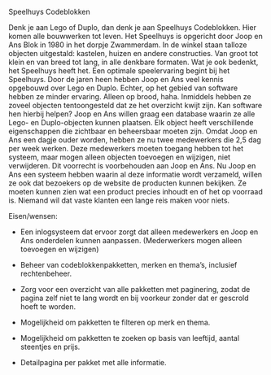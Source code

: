 Speelhuys Codeblokken

Denk je aan Lego of Duplo, dan denk je aan Speelhuys Codeblokken. Hier komen alle bouwwerken tot leven. Het Speelhuys is opgericht door Joop en Ans Blok in 1980 in het dorpje Zwammerdam.
In de winkel staan talloze objecten uitgestald: kastelen, huizen en andere constructies. Van groot tot klein en van breed tot lang, in alle denkbare formaten. Wat je ook bedenkt, het Speelhuys heeft het.
Een optimale speelervaring begint bij het Speelhuys. Door de jaren heen hebben Joop en Ans veel kennis opgebouwd over Lego en Duplo. Echter, op het gebied van software hebben ze minder ervaring. Alleen op brood, haha. Inmiddels hebben ze zoveel objecten tentoongesteld dat ze het overzicht kwijt zijn. Kan software hen hierbij helpen?
Joop en Ans willen graag een database waarin ze alle Lego- en Duplo-objecten kunnen plaatsen. Elk object heeft verschillende eigenschappen die zichtbaar en beheersbaar moeten zijn. Omdat Joop en Ans een dagje ouder worden, hebben ze nu twee medewerkers die 2,5 dag per week werken. Deze medewerkers moeten toegang hebben tot het systeem, maar mogen alleen objecten toevoegen en wijzigen, niet verwijderen. Dit voorrecht is voorbehouden aan Joop en Ans.
Nu Joop en Ans een systeem hebben waarin al deze informatie wordt verzameld, willen ze ook dat bezoekers op de website de producten kunnen bekijken. Ze moeten kunnen zien wat een product precies inhoudt en of het op voorraad is. Niemand wil dat vaste klanten een lange reis maken voor niets.

Eisen/wensen:
-	Een inlogsysteem dat ervoor zorgt dat alleen medewerkers en Joop en Ans onderdelen kunnen aanpassen. (Mederwerkers mogen alleen toevoegen en wijzigen)
  
-	Beheer van codeblokkenpakketten, merken en thema’s, inclusief rechtenbeheer.
  
-	Zorg voor een overzicht van alle pakketten met paginering, zodat de pagina zelf niet te lang wordt en bij voorkeur zonder dat er gescrold hoeft te worden.
  
-	Mogelijkheid om pakketten te filteren op merk en thema.
  
-	Mogelijkheid om pakketten te zoeken op basis van leeftijd, aantal steentjes en prijs.
  
-	Detailpagina per pakket met alle informatie.


